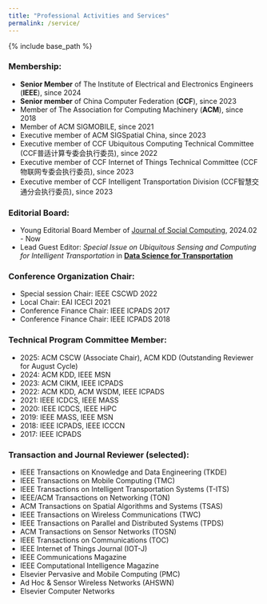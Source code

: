 ```yaml
---
title: "Professional Activities and Services"
permalink: /service/
---
```


{% include base_path %}
<!--{% include toc %}-->

### Membership:
* **Senior Member** of The Institute of Electrical and Electronics Engineers (**IEEE**), since 2024
* **Senior member** of China Computer Federation (**CCF**), since 2023
* Member of The Association for Computing Machinery (**ACM**), since 2018
* Member of ACM SIGMOBILE, since 2021
* Executive member of ACM SIGSpatial China, since 2023
* Executive member of CCF Ubiquitous Computing Technical Committee (CCF普适计算专委会执行委员), since 2022
* Executive member of CCF Internet of Things Technical Committee (CCF物联网专委会执行委员), since 2023
* Executive member of CCF Intelligent Transportation Division (CCF智慧交通分会执行委员), since 2023


### Editorial Board:
* Young Editorial Board Member of [Journal of Social Computing](https://ieeexplore.ieee.org/xpl/RecentIssue.jsp?punumber=8964404), 2024.02 - Now
* Lead Guest Editor: *Special Issue on Ubiquitous Sensing and Computing for Intelligent Transportation* in [**Data Science for Transportation**](https://www.springer.com/journal/42421)

### Conference Organization Chair:
* Special session Chair: IEEE CSCWD 2022
* Local Chair: EAI ICECI 2021
* Conference Finance Chair: IEEE ICPADS 2017
* Conference Finance Chair: IEEE ICPADS 2018


### Technical Program Committee Member:
* 2025: ACM CSCW (Associate Chair), ACM KDD (Outstanding Reviewer for August Cycle)
* 2024: ACM KDD, IEEE MSN
* 2023: ACM CIKM, IEEE ICPADS
* 2022: ACM KDD, ACM WSDM, IEEE ICPADS
* 2021: IEEE ICDCS, IEEE MASS
* 2020: IEEE ICDCS, IEEE HiPC
* 2019: IEEE MASS, IEEE MSN
* 2018: IEEE ICPADS, IEEE ICCCN
* 2017: IEEE ICPADS


### Transaction and Journal Reviewer (selected):
* IEEE Transactions on Knowledge and Data Engineering (TKDE)
* IEEE Transactions on Mobile Computing (TMC)
* IEEE Transactions on Intelligent Transportation Systems (T-ITS)
* IEEE/ACM Transactions on Networking (TON)
* ACM Transactions on Spatial Algorithms and Systems (TSAS)
* IEEE Transactions on Wireless Communications (TWC)
* IEEE Transactions on Parallel and Distributed Systems (TPDS)
* ACM Transactions on Sensor Networks (TOSN)
* IEEE Transactions on Communications (TOC)
* IEEE Internet of Things Journal (IOT-J)
* IEEE Communications Magazine
* IEEE Computational Intelligence Magazine
* Elsevier Pervasive and Mobile Computing (PMC)
* Ad Hoc & Sensor Wireless Networks (AHSWN)
* Elsevier Computer Networks